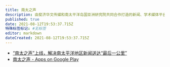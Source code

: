 ```yaml
---
title: 南太之声
description: 由斐济华文传媒和南太平洋岛国亚洲研究院共同合作打造的新闻、学术媒体平台
published: true
date: 2021-08-12T19:53:37.715Z
特殊标签标记: #无标签
editor: markdown
dateCreated: 2021-08-12T19:53:37.715Z
---
```


+ [“南太之声”上线，解决南太平洋地区新闻送达“最后一公里”](https://web.archive.org/web/20210810152342/http://www.newsduan.com/newsyun/HuaMeiJingXuan/qt/FJRB/20200624/150395.html)
+ [南太之声 - Apps on Google Play](https://web.archive.org/web/20210811023649/https://play.google.com/store/apps/details?id=com.tangyin.mobile.spvoice)
